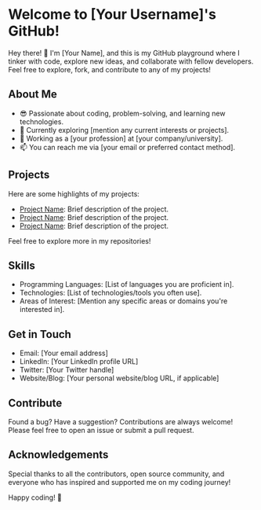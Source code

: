  # Welcome to [Your Username]'s GitHub!

Hey there! 👋 I'm [Your Name], and this is my GitHub playground where I tinker with code, explore new ideas, and collaborate with fellow developers. Feel free to explore, fork, and contribute to any of my projects!

## About Me

- 😎 Passionate about coding, problem-solving, and learning new technologies.
- 🌱 Currently exploring [mention any current interests or projects].
- 💼 Working as a [your profession] at [your company/university].
- 📫 You can reach me via [your email or preferred contact method].

## Projects

Here are some highlights of my projects:

- [Project Name](link): Brief description of the project.
- [Project Name](link): Brief description of the project.
- [Project Name](link): Brief description of the project.

Feel free to explore more in my repositories!

## Skills

- Programming Languages: [List of languages you are proficient in].
- Technologies: [List of technologies/tools you often use].
- Areas of Interest: [Mention any specific areas or domains you're interested in].

## Get in Touch

- Email: [Your email address]
- LinkedIn: [Your LinkedIn profile URL]
- Twitter: [Your Twitter handle]
- Website/Blog: [Your personal website/blog URL, if applicable]

## Contribute

Found a bug? Have a suggestion? Contributions are always welcome! Please feel free to open an issue or submit a pull request.

## Acknowledgements

Special thanks to all the contributors, open source community, and everyone who has inspired and supported me on my coding journey!

Happy coding! 🚀
